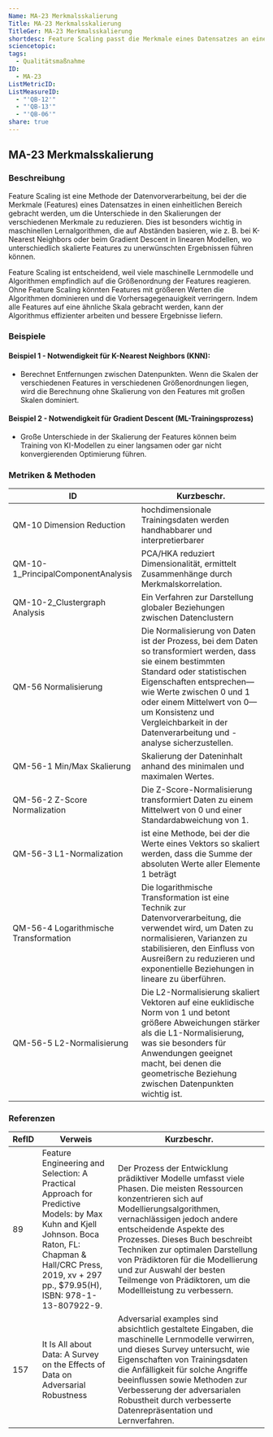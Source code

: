 ```yaml
---
Name: MA-23 Merkmalsskalierung
Title: MA-23 Merkmalsskalierung
TitleGer: MA-23 Merkmalsskalierung
shortdesc: Feature Scaling passt die Merkmale eines Datensatzes an einen einheitlichen Bereich an, um Unterschiede in den Skalierungen zu reduzieren und sicherzustellen, dass maschinelle Lernalgorithmen effizienter arbeiten und genauere Vorhersagen liefern können.
sciencetopic: 
tags:
  - Qualitätsmaßnahme
ID:
  - MA-23
ListMetricID: 
ListMeasureID:
  - "'QB-12'"
  - "'QB-13'"
  - "'QB-06'"
share: true
---
```

## MA-23 Merkmalsskalierung

### Beschreibung

Feature Scaling ist eine Methode der Datenvorverarbeitung, bei der die Merkmale (Features) eines Datensatzes in einen einheitlichen Bereich gebracht werden, um die Unterschiede in den Skalierungen der verschiedenen Merkmale zu reduzieren. Dies ist besonders wichtig in maschinellen Lernalgorithmen, die auf Abständen basieren, wie z. B. bei K-Nearest Neighbors oder beim Gradient Descent in linearen Modellen, wo unterschiedlich skalierte Features zu unerwünschten Ergebnissen führen können.

Feature Scaling ist entscheidend, weil viele maschinelle Lernmodelle und Algorithmen empfindlich auf die Größenordnung der Features reagieren. Ohne Feature Scaling könnten Features mit größeren Werten die Algorithmen dominieren und die Vorhersagegenauigkeit verringern. Indem alle Features auf eine ähnliche Skala gebracht werden, kann der Algorithmus effizienter arbeiten und bessere Ergebnisse liefern.

### Beispiele 

#### Beispiel 1 - Notwendigkeit für K-Nearest Neighbors (KNN): 

- Berechnet Entfernungen zwischen Datenpunkten. Wenn die Skalen der verschiedenen Features in verschiedenen Größenordnungen liegen, wird die Berechnung ohne Skalierung von den Features mit großen Skalen dominiert.


#### Beispiel 2 - Notwendigkeit für Gradient Descent (ML-Trainingsprozess)

- Große Unterschiede in der Skalierung der Features können beim Training von KI-Modellen zu einer langsamen oder gar nicht konvergierenden Optimierung führen.


### Metriken & Methoden

| ID                                    | Kurzbeschr.                                                                                                                                                                                                                                                                                                           |
| ------------------------------------- | --------------------------------------------------------------------------------------------------------------------------------------------------------------------------------------------------------------------------------------------------------------------------------------------------------------------- |
| QM-10 Dimension Reduction             | hochdimensionale Trainingsdaten werden handhabbarer und interpretierbarer                                                                                                                                                                                                                                             |
| QM-10-1_PrincipalComponentAnalysis    | PCA/HKA reduziert Dimensionalität, ermittelt Zusammenhänge durch Merkmalskorrelation.                                                                                                                                                                                                                                 |
| QM-10-2_Clustergraph Analysis         | Ein Verfahren zur Darstellung globaler Beziehungen zwischen Datenclustern                                                                                                                                                                                                                                             |
| QM-56 Normalisierung                  | Die Normalisierung von Daten ist der Prozess, bei dem Daten so transformiert werden, dass sie einem bestimmten Standard oder statistischen Eigenschaften entsprechen—wie Werte zwischen 0 und 1 oder einem Mittelwert von 0—um Konsistenz und Vergleichbarkeit in der Datenverarbeitung und -analyse sicherzustellen. |
| QM-56-1 Min/Max Skalierung            | Skalierung der Dateninhalt anhand des minimalen und maximalen Wertes.                                                                                                                                                                                                                                                 |
| QM-56-2 Z-Score Normalization         | Die Z-Score-Normalisierung transformiert Daten zu einem Mittelwert von 0 und einer Standardabweichung von 1.                                                                                                                                                                                                          |
| QM-56-3 L1-Normalization              | ist eine Methode, bei der die Werte eines Vektors so skaliert werden, dass die Summe der absoluten Werte aller Elemente 1 beträgt                                                                                                                                                                                     |
| QM-56-4 Logarithmische Transformation | Die logarithmische Transformation ist eine Technik zur Datenvorverarbeitung, die verwendet wird, um Daten zu normalisieren, Varianzen zu stabilisieren, den Einfluss von Ausreißern zu reduzieren und exponentielle Beziehungen in lineare zu überführen.                                                             |
| QM-56-5 L2-Normalisierung             | Die L2-Normalisierung skaliert Vektoren auf eine euklidische Norm von 1 und betont größere Abweichungen stärker als die L1-Normalisierung, was sie besonders für Anwendungen geeignet macht, bei denen die geometrische Beziehung zwischen Datenpunkten wichtig ist.                                                  |



### Referenzen

| RefID | Verweis                                                                                                                                                                                                           | Kurzbeschr.                                                                                                                                                                                                                                                                                                                                                                                                 |
| ----- | ----------------------------------------------------------------------------------------------------------------------------------------------------------------------------------------------------------------- | ----------------------------------------------------------------------------------------------------------------------------------------------------------------------------------------------------------------------------------------------------------------------------------------------------------------------------------------------------------------------------------------------------------- |
| 89    |  Feature Engineering and Selection: A Practical Approach for Predictive Models: by Max Kuhn and Kjell Johnson. Boca Raton, FL: Chapman & Hall/CRC Press, 2019, xv + 297 pp., $79.95(H), ISBN: 978-1-13-807922-9.  | Der Prozess der Entwicklung prädiktiver Modelle umfasst viele Phasen. Die meisten Ressourcen konzentrieren sich auf Modellierungsalgorithmen, vernachlässigen jedoch andere entscheidende Aspekte des Prozesses. Dieses Buch beschreibt Techniken zur optimalen Darstellung von Prädiktoren für die Modellierung und zur Auswahl der besten Teilmenge von Prädiktoren, um die Modellleistung zu verbessern. |
| 157   |  It Is All about Data: A Survey on the Effects of Data on Adversarial Robustness                                                                                                                                  | Adversarial examples sind absichtlich gestaltete Eingaben, die maschinelle Lernmodelle verwirren, und dieses Survey untersucht, wie Eigenschaften von Trainingsdaten die Anfälligkeit für solche Angriffe beeinflussen sowie Methoden zur Verbesserung der adversarialen Robustheit durch verbesserte Datenrepräsentation und Lernverfahren.                                                                |
